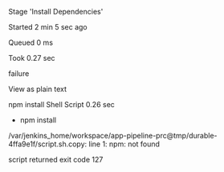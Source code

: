 Stage 'Install Dependencies'

Started 2 min 5 sec ago

Queued 0 ms

Took 0.27 sec

failure

View as plain text

npm install
Shell Script
0.26 sec

+ npm install

/var/jenkins_home/workspace/app-pipeline-prc@tmp/durable-4ffa9e1f/script.sh.copy: line 1: npm: not found

script returned exit code 127

